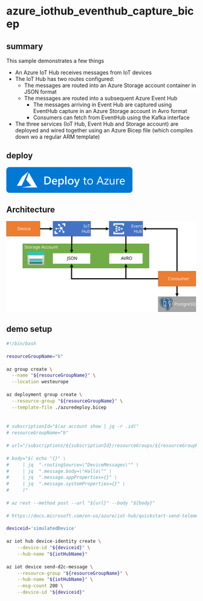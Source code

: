 # azure_iothub_eventhub_capture_bicep

## summary

This sample demonstrates a few things

- An Azure IoT Hub receives messages from IoT devices
- The IoT Hub has two routes configured: 
  - The messages are routed into an Azure Storage account container in JSON format
  - The messages are routed into a subsequent Azure Event Hub
    - The messages arriving in Event Hub are captured using EventHub capture in an Azure Storage account in Avro format
    - Consumers can fetch from EventHub using the Kafka interface
- The three services (IoT Hub, Event Hub and Storage account) are deployed and wired together using an Azure Bicep file (which compiles down  wo a regular ARM template) 

## deploy

[![Deploy To Azure](https://raw.githubusercontent.com/Azure/azure-quickstart-templates/master/1-CONTRIBUTION-GUIDE/images/deploytoazure.svg?sanitize=true)](https://portal.azure.com/#create/Microsoft.Template/uri/https%3A%2F%2Fraw.githubusercontent.com%2Fchgeuer%2Fazure_iothub_eventhub_capture_bicep%2Fmain%2Fazuredeploy.json)

## Architecture

![architecture](architecture.svg)

## demo setup


```bash
#!/bin/bash

resourceGroupName="b"

az group create \
  --name "${resourceGroupName}" \
  --location westeurope

az deployment group create \
  --resource-group "${resourceGroupName}" \
  --template-file ./azuredeploy.bicep


# subscriptionId="$(az account show | jq -r .id)"
# resourceGroupName="b"

# url="/subscriptions/${subscriptionId}/resourceGroups/${resourceGroupName}/providers/Microsoft.Devices/IotHubs/${iotHubName}/routing/routes/\$testall?api-version=2018-04-01"

# body="$( echo "{}" \
#     | jq  ".routingSource=\"DeviceMessages\"" \
#     | jq  ".message.body=\"Hallo\"" \
#     | jq  ".message.appProperties={}" \
#     | jq  ".message.systemProperties={}" \
#     )"

# az rest --method post --url "${url}" --body "${body}"

# https://docs.microsoft.com/en-us/azure/iot-hub/quickstart-send-telemetry-cli

deviceid='simulatedDevice'

az iot hub device-identity create \
    --device-id "${deviceid}" \
    --hub-name "${iotHubName}"

az iot device send-d2c-message \
    --resource-group "${resourceGroupName}" \
    --hub-name "${iotHubName}" \
    --msg-count 200 \
    --device-id "${deviceid}"
```

